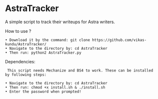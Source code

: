 # AstraTracker
A simple script to track their writeups for Astra writers.


How to use ?

    • Download it by the command: git clone https://github.com/vikas-kundu/AstraTracker/
    • Navigate to the directory by: cd AstraTracker
    • Then run: python2 AstraTracker.py 

Dependencies:

     This script needs Mechanize and BS4 to work. These can be installed by following steps:
    
    • Navigate to the directory by: cd AstraTracker
    • Then run: chmod +x install.sh & ./install.sh
    • Enter the password when prompted!
    
